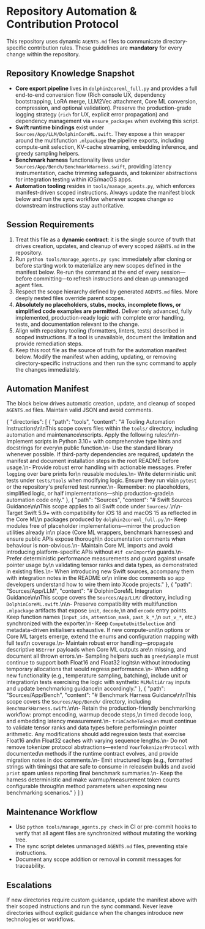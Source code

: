# Repository Automation & Contribution Protocol

This repository uses dynamic `AGENTS.md` files to communicate directory-specific contribution
rules. These guidelines are **mandatory** for every change within the repository.

## Repository Knowledge Snapshot
- **Core export pipeline** lives in `dolphin2coreml_full.py` and provides a full end-to-end
  conversion flow (Rich console UX, dependency bootstrapping, LoRA merge, LLM2Vec attachment,
  Core ML conversion, compression, and optional validation). Preserve the production-grade logging
  strategy (`rich` for UX, explicit error propagation) and dependency management via
  `ensure_packages` when evolving this script.
- **Swift runtime bindings** exist under `Sources/App/LLM/DolphinCoreML.swift`. They expose a thin
  wrapper around the multifunction `.mlpackage` the pipeline exports, including compute-unit
  selection, KV-cache streaming, embedding inference, and greedy sampling helpers.
- **Benchmark harness** functionality lives under `Sources/App/Bench/BenchmarkHarness.swift`,
  providing latency instrumentation, cache trimming safeguards, and tokenizer abstractions for
  integration testing within iOS/macOS apps.
- **Automation tooling** resides in `tools/manage_agents.py`, which enforces manifest-driven scoped
  instructions. Always update the manifest block below and run the sync workflow whenever scopes
  change so downstream instructions stay authoritative.

## Session Requirements
1. Treat this file as a **dynamic contract**: it is the single source of truth that drives
   creation, updates, and cleanup of every scoped `AGENTS.md` in the repository.
2. Run `python tools/manage_agents.py sync` immediately after cloning or before starting work
   to materialize any new scopes defined in the manifest below. Re-run the command at the end of
   every session—before committing—to refresh instructions and clean up unmanaged agent files.
  3. Respect the scope hierarchy defined by generated `AGENTS.md` files. More deeply nested files
   override parent scopes.
4. **Absolutely no placeholders, stubs, mocks, incomplete flows, or simplified code examples are
   permitted.** Deliver only advanced, fully implemented, production-ready logic with complete
   error handling, tests, and documentation relevant to the change.
5. Align with repository tooling (formatters, linters, tests) described in scoped instructions.
   If a tool is unavailable, document the limitation and provide remediation steps.
6. Keep this root file as the source of truth for the automation manifest below. Modify the
   manifest when adding, updating, or removing directory-specific instructions and then run the
   sync command to apply the changes immediately.

## Automation Manifest
The block below drives automatic creation, update, and cleanup of scoped `AGENTS.md` files.
Maintain valid JSON and avoid comments.

<!--AGENTS_MANIFEST_BEGIN-->
{
  "directories": [
    {
      "path": "tools",
      "content": "# Tooling Automation Instructions\n\nThis scope covers files within the `tools/` directory, including automation and maintenance\nscripts. Apply the following rules:\n\n- Implement scripts in Python 3.10+ with comprehensive type hints and docstrings for every\n  public function.\n- Use the standard library whenever possible. If third-party dependencies are required, update\n  the manifest and document installation steps in the root README before usage.\n- Provide robust error handling with actionable messages. Prefer `logging` over bare prints for\n  reusable modules.\n- Write deterministic unit tests under `tests/tools` when modifying logic. Ensure they run via\n  `pytest` or the repository's preferred test runner.\n- Remember: no placeholders, simplified logic, or half implementations—ship production-grade\n  automation code only."
    },
    {
      "path": "Sources",
      "content": "# Swift Sources Guidance\n\nThis scope applies to all Swift code under `Sources/`.\n\n- Target Swift 5.9+ with compatibility for iOS 18 and macOS 15 as reflected in the Core ML\n  packages produced by `dolphin2coreml_full.py`.\n- Keep modules free of placeholder implementations—mirror the production utilities already in\n  place (Core ML wrappers, benchmark harnesses) and ensure public APIs expose thorough\n  documentation comments when behaviour is non-obvious.\n- Maintain Core ML imports and avoid introducing platform-specific APIs without `#if canImport`\n  guards.\n- Prefer deterministic performance measurements and guard against unsafe pointer usage by\n  validating tensor ranks and data types, as demonstrated in existing files.\n- When introducing new Swift sources, accompany them with integration notes in the README or\n  inline doc comments so app developers understand how to wire them into Xcode projects."
    },
    {
      "path": "Sources/App/LLM",
      "content": "# DolphinCoreML Integration Guidance\n\nThis scope covers the `Sources/App/LLM/` directory, including `DolphinCoreML.swift`.\n\n- Preserve compatibility with multifunction `.mlpackage` artifacts that expose `init`, `decode`,\n  and `encode` entry points. Keep function names (`input_ids`, `attention_mask`, `past_k_*`,\n  `out_v_*`, etc.) synchronized with the exporter.\n- Keep `ComputeUnitSelection` and metadata-driven initialisers exhaustive. If new compute-unit\n  options or Core ML targets emerge, extend the enums and configuration mapping with full test\n  coverage.\n- Maintain robust error handling—propagate descriptive `NSError` payloads when Core ML outputs are\n  missing, and document all thrown errors.\n- Sampling helpers such as `greedySample` must continue to support both Float16 and Float32 logits\n  without introducing temporary allocations that would regress performance.\n- When adding new functionality (e.g., temperature sampling, batching), include unit or integration\n  tests exercising the logic with synthetic `MLMultiArray` inputs and update benchmarking guidance\n  accordingly."
    },
    {
      "path": "Sources/App/Bench",
      "content": "# Benchmark Harness Guidance\n\nThis scope covers the `Sources/App/Bench/` directory, including `BenchmarkHarness.swift`.\n\n- Retain the production-friendly benchmarking workflow: prompt encoding, warmup decode steps,\n  timed decode loop, and embedding latency measurement.\n- `trimCacheToSeqLen` must continue to validate tensor ranks and data types before performing\n  pointer arithmetic. Any modifications should add regression tests that exercise Float16 and\n  Float32 caches with varying sequence lengths.\n- Do not remove tokenizer protocol abstractions—extend `YourTokenizerProtocol` with documented\n  methods if the runtime contract evolves, and provide migration notes in doc comments.\n- Emit structured logs (e.g., formatted strings with timings) that are safe to consume in release\n  builds and avoid `print` spam unless reporting final benchmark summaries.\n- Keep the harness deterministic and make warmup/measurement token counts configurable through\n  method parameters when exposing new benchmarking scenarios."
    }
  ]
}
<!--AGENTS_MANIFEST_END-->

## Maintenance Workflow
- Use `python tools/manage_agents.py check` in CI or pre-commit hooks to verify that all agent
  files are synchronized without mutating the working tree.
- The sync script deletes unmanaged `AGENTS.md` files, preventing stale instructions.
- Document any scope addition or removal in commit messages for traceability.

## Escalations
If new directories require custom guidance, update the manifest above with their scoped
instructions and run the sync command. Never leave directories without explicit guidance when the
changes introduce new technologies or workflows.
